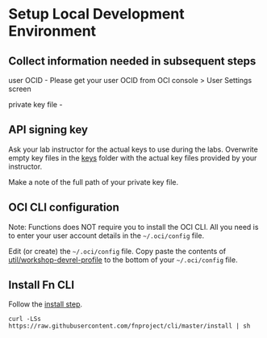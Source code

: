 #  Setup Local Development Environment

## Collect information needed in subsequent steps

user OCID - Please get your user OCID from OCI console > User Settings screen

private key file - 


## API signing key 

Ask your lab instructor for the actual keys to use during the labs. Overwrite empty key files in the [keys](keys) folder with the actual key files provided by your instructor.

Make a note of the full path of your private key file.


## OCI CLI configuration

Note: Functions does NOT require you to install the OCI CLI. All you need is to enter your user account details in the  `~/.oci/config` file.

Edit (or create) the `~/.oci/config` file. Copy paste the contents of [util/workshop-devrel-profile](util/workshop-devrel-profile) to the bottom of your `~/.oci/config` file.

## Install Fn CLI

Follow the [install step](https://github.com/fnproject/cli/blob/master/README.md#install).

``` 
curl -LSs https://raw.githubusercontent.com/fnproject/cli/master/install | sh
```

## 





